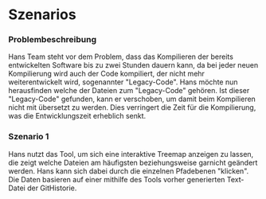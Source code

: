 # Szenarios

### Problembeschreibung
Hans Team steht vor dem Problem, dass das Kompilieren der bereits entwickelten Software bis zu zwei Stunden dauern kann, da bei jeder neuen Kompilierung wird auch der Code kompiliert, der nicht mehr weiterentwickelt wird, sogenannter "Legacy-Code". Hans möchte nun herausfinden welche der Dateien zum "Legacy-Code" gehören. Ist dieser "Legacy-Code" gefunden, kann er verschoben, um damit beim Kompilieren nicht mit übersetzt zu werden. Dies verringert die Zeit für die Kompilierung, was die Entwicklungszeit erheblich senkt. 


### Szenario 1 
Hans nutzt das Tool, um sich eine interaktive Treemap anzeigen zu lassen, die zeigt welche Dateien am häufigsten beziehungsweise garnicht geändert werden. Hans kann sich dabei durch die einzelnen Pfadebenen "klicken". Die Daten basieren auf einer mithilfe des Tools vorher generierten Text-Datei der GitHistorie. 